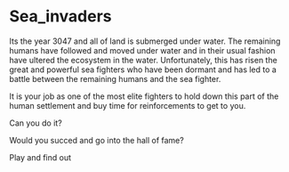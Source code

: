 # Sea_invaders

Its the year 3047 and all of land is submerged under water. The remaining humans have followed and moved under water and in their usual fashion have ultered the ecosystem in the water. Unfortunately, this has risen the great and powerful sea fighters who have been dormant and has led to a battle between the remaining humans and the sea fighter.

It is your job as one of the most elite fighters to hold down this part of the human settlement and buy time for reinforcements to get to you.  

Can you do it?

Would you succed and go into the hall of fame?

Play and find out
